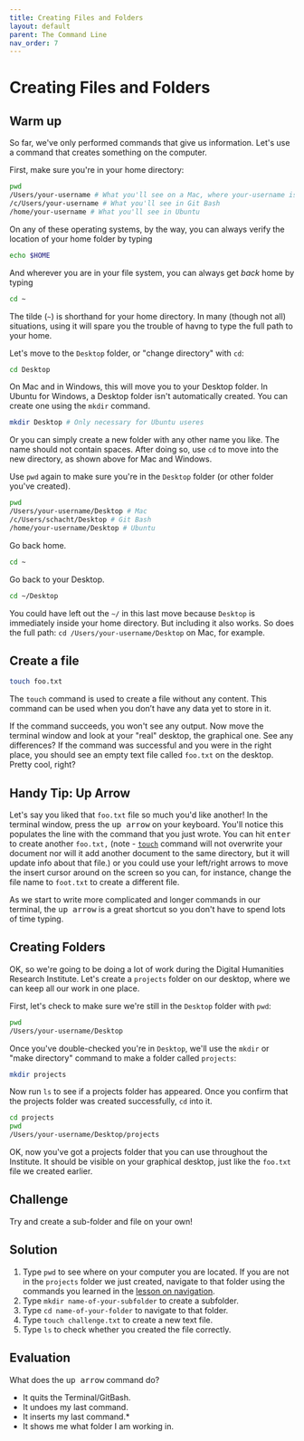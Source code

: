 ```yaml
---
title: Creating Files and Folders
layout: default
parent: The Command Line
nav_order: 7
---
```

# Creating Files and Folders

## Warm up

So far, we've only performed commands that give us information. Let's use a command that creates something on the computer.

First, make sure you're in your home directory:

```zsh
pwd
/Users/your-username # What you'll see on a Mac, where your-username is your actual username
/c/Users/your-username # What you'll see in Git Bash
/home/your-username # What you'll see in Ubuntu
```
On any of these operating systems, by the way, you can always verify the location of your home folder by typing

```zsh
echo $HOME
```
And wherever you are in your file system, you can always get *back* home by typing

```zsh
cd ~
```
The tilde (`~`) is shorthand for your home directory. In many (though not all) situations, using it will spare you the trouble of havng to type the full path to your home.

Let's move to the `Desktop` folder, or "change directory" with `cd`:

```zsh
cd Desktop
```
On Mac and in Windows, this will move you to your Desktop folder. In Ubuntu for Windows, a Desktop folder isn't automatically created. You can create one using the `mkdir` command. 

```zsh
mkdir Desktop # Only necessary for Ubuntu useres
```
Or you can simply create a new folder with any other name you like. The name should not contain spaces. After doing so, use `cd` to move into the new directory, as shown above for Mac and Windows.

Use `pwd` again to make sure you're in the `Desktop` folder (or other folder you've created).

```zsh
pwd
/Users/your-username/Desktop # Mac
/c/Users/schacht/Desktop # Git Bash
/home/your-username/Desktop # Ubuntu
```
Go back home.

```zsh
cd ~
```
Go back to your Desktop.

```zsh
cd ~/Desktop
```
You could have left out the `~/` in this last move because `Desktop` is immediately inside your home directory. But including it also works. So does the full path: `cd /Users/your-username/Desktop` on Mac, for example.

## Create a file

```zsh
touch foo.txt
```

The `touch` command is used to create a file without any content. This command can be used when you don’t have any data yet to store in it.

If the command succeeds, you won't see any output. Now move the terminal window and look at your "real" desktop, the graphical one. See any differences? If the command was successful and you were in the right place, you should see an empty text file called `foo.txt` on the desktop. Pretty cool, right?

## Handy Tip: Up Arrow

Let's say you liked that `foo.txt` file so much you'd like another! In the terminal window, press the <kbd>up arrow</kbd> on your keyboard. You'll notice this populates the line with the command that you just wrote. You can hit <kbd>enter</kbd> to create another `foo.txt,` (note - [`touch`](https://en.wikipedia.org/wiki/Touch_(Unix)) command will not overwrite your document nor will it add another document to the same directory, but it will update info about that file.) or you could use your left/right arrows to move the insert cursor around on the screen so you can, for instance, change the file name to `foot.txt` to create a different file.

As we start to write more complicated and longer commands in our terminal, the <kbd>up arrow</kbd> is a great shortcut so you don't have to spend lots of time typing.

## Creating Folders

OK, so we're going to be doing a lot of work during the Digital Humanities Research Institute. Let's create a `projects` folder on our desktop, where we can keep all our work in one place.

First, let's check to make sure we're still in the `Desktop` folder with `pwd`:

```zsh
pwd
/Users/your-username/Desktop
```

Once you've double-checked you're in `Desktop`, we'll use the `mkdir` or "make directory" command to make a folder called `projects`:

```zsh
mkdir projects
```

Now run `ls` to see if a projects folder has appeared. Once you confirm that the projects folder was created successfully, `cd` into it.

```zsh
cd projects
pwd
/Users/your-username/Desktop/projects
```

OK, now you've got a projects folder that you can use throughout the Institute. It should be visible on your graphical desktop, just like the `foo.txt` file we created earlier.

## Challenge

Try and create a sub-folder and file on your own!

## Solution

1. Type `pwd` to see where on your computer you are located. If you are not in the `projects` folder we just created, navigate to that folder using the commands you learned in the [lesson on navigation](https://curriculum.dhinstitutes.org/workshops/command-line/lessons/?page=6).
2. Type `mkdir name-of-your-subfolder` to create a subfolder.
3. Type `cd name-of-your-folder` to navigate to that folder.
4. Type `touch challenge.txt` to create a new text file.
5. Type `ls` to check whether you created the file correctly.

## Evaluation

What does the <kbd>up arrow</kbd> command do?
- It quits the Terminal/GitBash.
- It undoes my last command.
- It inserts my last command.*
- It shows me what folder I am working in.